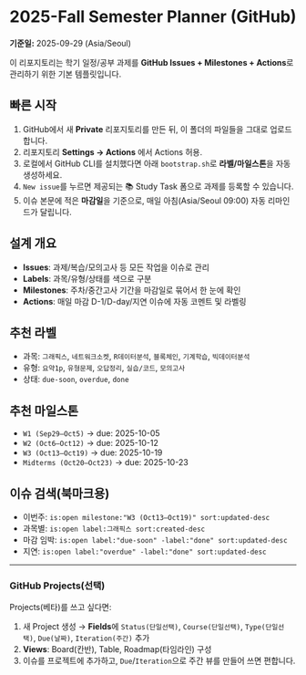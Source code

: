 # 2025-Fall Semester Planner (GitHub)

**기준일:** 2025-09-29 (Asia/Seoul)

이 리포지토리는 학기 일정/공부 과제를 **GitHub Issues + Milestones + Actions**로 관리하기 위한 기본 템플릿입니다.

## 빠른 시작
1. GitHub에서 새 **Private** 리포지토리를 만든 뒤, 이 폴더의 파일들을 그대로 업로드합니다.
2. 리포지토리 **Settings → Actions** 에서 Actions 허용.
3. 로컬에서 GitHub CLI를 설치했다면 아래 `bootstrap.sh`로 **라벨/마일스톤**을 자동 생성하세요.
4. `New issue`를 누르면 제공되는 📚 Study Task 폼으로 과제를 등록할 수 있습니다.
5. 이슈 본문에 적은 **마감일**을 기준으로, 매일 아침(Asia/Seoul 09:00) 자동 리마인드가 달립니다.

## 설계 개요
- **Issues**: 과제/복습/모의고사 등 모든 작업을 이슈로 관리
- **Labels**: 과목/유형/상태를 색으로 구분
- **Milestones**: 주차/중간고사 기간을 마감일로 묶어서 한 눈에 확인
- **Actions**: 매일 마감 D-1/D-day/지연 이슈에 자동 코멘트 및 라벨링

## 추천 라벨
- 과목: `그래픽스`, `네트워크소켓`, `R데이터분석`, `블록체인`, `기계학습`, `빅데이터분석`
- 유형: `요약1p`, `유형문제`, `오답정리`, `실습/코드`, `모의고사`
- 상태: `due-soon`, `overdue`, `done`

## 추천 마일스톤
- `W1 (Sep29–Oct5)` → due: 2025-10-05
- `W2 (Oct6–Oct12)` → due: 2025-10-12
- `W3 (Oct13–Oct19)` → due: 2025-10-19
- `Midterms (Oct20–Oct23)` → due: 2025-10-23

## 이슈 검색(북마크용)
- 이번주: `is:open milestone:"W3 (Oct13–Oct19)" sort:updated-desc`
- 과목별: `is:open label:그래픽스 sort:created-desc`
- 마감 임박: `is:open label:"due-soon" -label:"done" sort:updated-desc`
- 지연: `is:open label:"overdue" -label:"done" sort:updated-desc`

---

### GitHub Projects(선택)
Projects(베타)를 쓰고 싶다면:
1) 새 Project 생성 → **Fields**에 `Status(단일선택)`, `Course(단일선택)`, `Type(단일선택)`, `Due(날짜)`, `Iteration(주간)` 추가  
2) **Views**: Board(칸반), Table, Roadmap(타임라인) 구성  
3) 이슈를 프로젝트에 추가하고, `Due`/`Iteration`으로 주간 뷰를 만들어 쓰면 편합니다.

